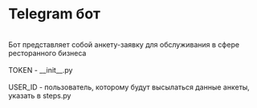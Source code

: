 <h1>Telegram бот</h1>
<br>Бот представляет собой анкету-заявку для обслуживания в сфере ресторанного бизнеса</br>
<br>TOKEN - __init__.py</br>
<br>USER_ID - пользователь, которому будут высылаться данные анкеты, указать в steps.py</br>
